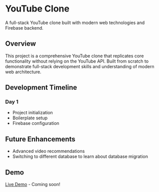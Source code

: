 # YouTube Clone

A full-stack YouTube clone built with modern web technologies and Firebase backend.

## Overview

This project is a comprehensive YouTube clone that replicates core functionality without relying on the YouTube API. Built from scratch to demonstrate full-stack development skills and understanding of modern web architecture.


## Development Timeline

### Day 1
- Project initialization
- Boilerplate setup
- Firebase configuration

## Future Enhancements

- Advanced video recommendations
- Switching to different database to learn about database migration

## Demo

[Live Demo](#) - Coming soon!

